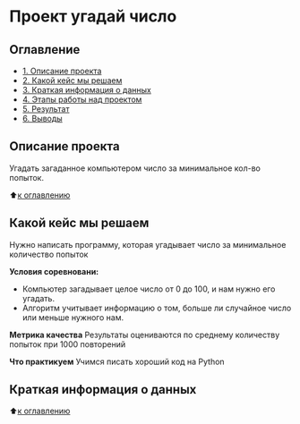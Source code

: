 # Проект угадай число

## Оглавление
* [1. Описание проекта](https://github.com/Electmg/data_science/blob/main/Project_0/README.md#%D0%BE%D0%BF%D0%B8%D1%81%D0%B0%D0%BD%D0%B8%D0%B5-%D0%BF%D1%80%D0%BE%D0%B5%D0%BA%D1%82%D0%B0)
* [2. Какой кейс мы решаем](https://github.com/Electmg/data_science/tree/main/Project_0/README.MD#какой-кейс-мы-решаем)
* [3. Краткая информация о данных](https://github.com/Electmg/data_science/tree/main/Project_0/README.MD#Краткая-информация-о-данных)
* [4. Этапы работы над проектом](https://github.com/Electmg/data_science/tree/main/Project_0/README.MD#Этапы-работы-над-проектом)
* [5. Результат](https://github.com/Electmg/data_science/tree/main/Project_0/README.MD#Результат)
* [6. Выводы](https://github.com/Electmg/data_science/tree/main/Project_0/README.MD#Выводы)

## Описание проекта
Угадать загаданное компьютером число за минимальное кол-во попыток.

:arrow_up:[к оглавлению](https://github.com/Electmg/data_science/tree/main/Project_0/README.MD#Оглавление)

## Какой кейс мы решаем
Нужно написать программу, которая угадывает число за минимальное количество попыток

**Условия соревновани:**
- Компьютер загадывает целое число от 0 до 100, и нам нужно его угадать.
- Алгоритм учитывает информацию о том, больше ли случайное число или меньше нужного нам.

**Метрика качества**
Результаты оцениваются по среднему количеству попыток при 1000 повторений

**Что практикуем**
Учимся писать хороший код на Python

## Краткая информация о данных

:arrow_up:[к оглавлению](https://github.com/Electmg/data_science/tree/main/Project_0/README.MD#Оглавление)